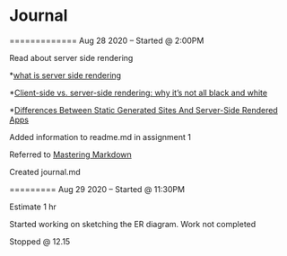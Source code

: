 # Journal

=============
Aug 28 2020 – Started @ 2:00PM

Read about server side rendering

*[what is server side rendering](https://www.educative.io/edpresso/what-is-server-side-rendering)

*[Client-side vs. server-side rendering: why it’s not all black and white](https://www.freecodecamp.org/news/what-exactly-is-client-side-rendering-and-hows-it-different-from-server-side-rendering-bd5c786b340d/)

*[Differences Between Static Generated Sites And Server-Side Rendered Apps](https://www.smashingmagazine.com/2020/07/differences-static-generated-sites-server-side-rendered-apps/)

Added information to readme.md in assignment 1

Referred to  [Mastering Markdown](https://guides.github.com/features/mastering-markdown/)


Created journal.md

=========
Aug 29 2020 – Started @ 11:30PM

Estimate 1 hr

Started working on sketching the ER diagram. Work not completed

Stopped @ 12.15

